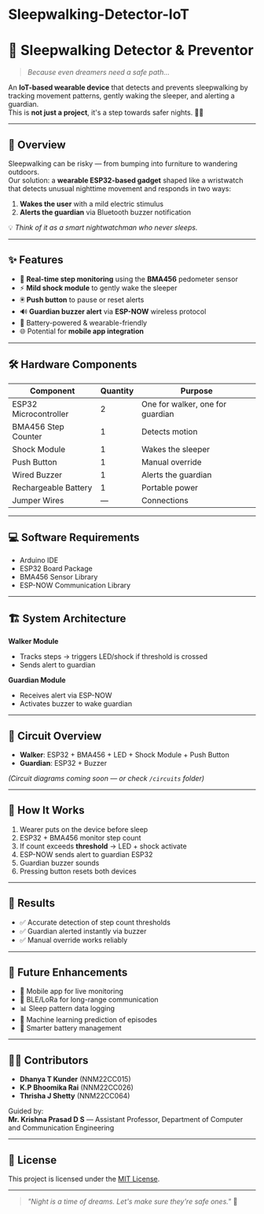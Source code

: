 # Sleepwalking-Detector-IoT
# 🌙 Sleepwalking Detector & Preventor

> *Because even dreamers need a safe path…*

An **IoT-based wearable device** that detects and prevents sleepwalking by tracking movement patterns, gently waking the sleeper, and alerting a guardian.  
This is **not just a project**, it's a step towards safer nights. 🛌✨

---

## 📖 Overview
Sleepwalking can be risky — from bumping into furniture to wandering outdoors.  
Our solution: a **wearable ESP32-based gadget** shaped like a wristwatch that detects unusual nighttime movement and responds in two ways:
1. **Wakes the user** with a mild electric stimulus  
2. **Alerts the guardian** via Bluetooth buzzer notification

💡 *Think of it as a smart nightwatchman who never sleeps.*

---

## ✨ Features
- 📡 **Real-time step monitoring** using the **BMA456** pedometer sensor  
- ⚡ **Mild shock module** to gently wake the sleeper  
- 🖲️ **Push button** to pause or reset alerts  
- 🔊 **Guardian buzzer alert** via **ESP-NOW** wireless protocol  
- 🔋 Battery-powered & wearable-friendly  
- 🌐 Potential for **mobile app integration**  

---

## 🛠️ Hardware Components
| Component | Quantity | Purpose |
|-----------|----------|---------|
| ESP32 Microcontroller | 2 | One for walker, one for guardian |
| BMA456 Step Counter | 1 | Detects motion |
| Shock Module | 1 | Wakes the sleeper |
| Push Button | 1 | Manual override |
| Wired Buzzer | 1 | Alerts the guardian |
| Rechargeable Battery | 1 | Portable power |
| Jumper Wires | — | Connections |

---

## 💻 Software Requirements
- Arduino IDE  
- ESP32 Board Package  
- BMA456 Sensor Library  
- ESP-NOW Communication Library  

---

## 🏗️ System Architecture
**Walker Module**  
- Tracks steps → triggers LED/shock if threshold is crossed  
- Sends alert to guardian

**Guardian Module**  
- Receives alert via ESP-NOW  
- Activates buzzer to wake guardian

---

## 🔌 Circuit Overview
- **Walker**: ESP32 + BMA456 + LED + Shock Module + Push Button  
- **Guardian**: ESP32 + Buzzer  

*(Circuit diagrams coming soon — or check `/circuits` folder)*

---

## 📜 How It Works
1. Wearer puts on the device before sleep  
2. ESP32 + BMA456 monitor step count  
3. If count exceeds **threshold** → LED + shock activate  
4. ESP-NOW sends alert to guardian ESP32  
5. Guardian buzzer sounds  
6. Pressing button resets both devices

---

## 📸 Results
- ✅ Accurate detection of step count thresholds  
- ✅ Guardian alerted instantly via buzzer  
- ✅ Manual override works reliably  

---

## 🚀 Future Enhancements
- 📱 Mobile app for live monitoring  
- 📡 BLE/LoRa for long-range communication  
- 📊 Sleep pattern data logging  
- 🤖 Machine learning prediction of episodes  
- 🔋 Smarter battery management  

---

## 👩‍💻 Contributors
- **Dhanya T Kunder** (NNM22CC015)  
- **K.P Bhoomika Rai** (NNM22CC026)  
- **Thrisha J Shetty** (NNM22CC064)  

Guided by:  
**Mr. Krishna Prasad D S** — Assistant Professor, Department of Computer and Communication Engineering  

---

## 📄 License
This project is licensed under the [MIT License](LICENSE).

---

> *"Night is a time of dreams. Let's make sure they're safe ones."* 🌌

